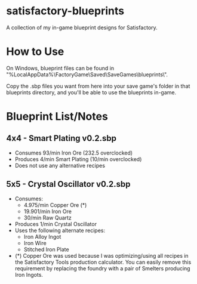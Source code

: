 # satisfactory-blueprints

A collection of my in-game blueprint designs for Satisfactory.

# How to Use

On Windows, blueprint files can be found in "%LocalAppData%\\FactoryGame\\Saved\\SaveGames\\blueprints\\".

Copy the .sbp files you want from here into your save game's folder in that blueprints directory, and you'll be able to use the blueprints in-game.

# Blueprint List/Notes

## 4x4 - Smart Plating v0.2.sbp
- Consumes 93/min Iron Ore (232.5 overclocked)
- Produces 4/min Smart Plating (10/min overclocked)
- Does not use any alternative recipes

## 5x5 - Crystal Oscillator v0.2.sbp
- Consumes:
    - 4.975/min Copper Ore (*)
    - 19.901/min Iron Ore
    - 30/min Raw Quartz
- Produces 1/min Crystal Oscillator
- Uses the following alternate recipes:
    - Iron Alloy Ingot
    - Iron Wire
    - Stitched Iron Plate
- (*) Copper Ore was used because I was optimizing/using all recipes in the Satisfactory Tools production calculator.  You can easily remove this requirement by replacing the foundry with a pair of Smelters producing Iron Ingots.
